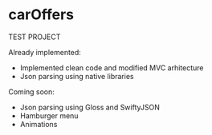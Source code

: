 # carOffers
TEST PROJECT

Already implemented:
  - Implemented clean code and modified MVC arhitecture
  - Json parsing using native libraries
 
Coming soon:
  - Json parsing using Gloss and SwiftyJSON
  - Hamburger menu
  - Animations
